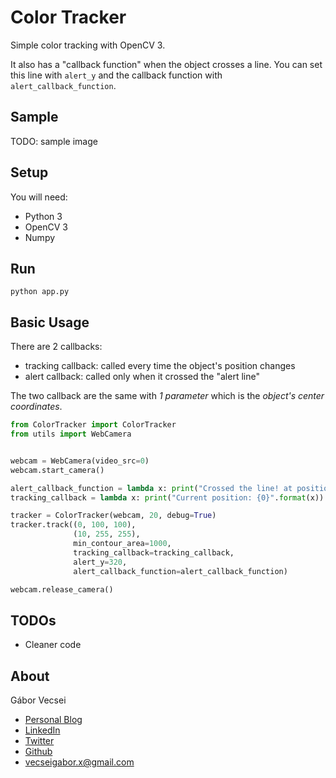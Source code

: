 # Color Tracker

Simple color tracking with OpenCV 3.

It also has a "callback function" when the object crosses a line. You can set this line with `alert_y` and
the callback function with `alert_callback_function`.

## Sample

TODO: sample image

## Setup

You will need:

- Python 3
- OpenCV 3
- Numpy

## Run

`python app.py`

## Basic Usage

There are 2 callbacks:

- tracking callback: called every time the object's position changes
- alert callback: called only when it crossed the "alert line"

The two callback are the same with *1 parameter* which is the *object's center coordinates*.

```python
from ColorTracker import ColorTracker
from utils import WebCamera


webcam = WebCamera(video_src=0)
webcam.start_camera()

alert_callback_function = lambda x: print("Crossed the line! at position: {0}".format(x))
tracking_callback = lambda x: print("Current position: {0}".format(x))

tracker = ColorTracker(webcam, 20, debug=True)
tracker.track((0, 100, 100),
              (10, 255, 255),
              min_contour_area=1000,
              tracking_callback=tracking_callback,
              alert_y=320,
              alert_callback_function=alert_callback_function)

webcam.release_camera()
```

## TODOs

- Cleaner code

## About

Gábor Vecsei

- [Personal Blog](https://gaborvecsei.wordpress.com/)
- [LinkedIn](https://www.linkedin.com/in/gaborvecsei)
- [Twitter](https://twitter.com/GAwesomeBE)
- [Github](https://github.com/gaborvecsei)
- vecseigabor.x@gmail.com